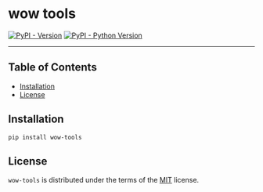 # wow tools

[![PyPI - Version](https://img.shields.io/pypi/v/wow-tools.svg)](https://pypi.org/project/wow-tools)
[![PyPI - Python Version](https://img.shields.io/pypi/pyversions/wow-tools.svg)](https://pypi.org/project/wow-tools)

-----

## Table of Contents

- [Installation](#installation)
- [License](#license)

## Installation

```console
pip install wow-tools
```

## License

`wow-tools` is distributed under the terms of the [MIT](https://spdx.org/licenses/MIT.html) license.
